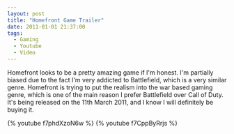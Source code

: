 ```yaml
---
layout: post
title: "Homefront Game Trailer"
date: 2011-01-01 21:37:00
tags:
  - Gaming
  - Youtube
  - Video
---
```

Homefront looks to be a pretty amazing game if I'm honest. I'm partially biased due to the fact I'm very addicted to Battlefield, which is a very similar genre. Homefront is trying to put the realism into the war based gaming genre, which is one of the main reason I prefer Battlefield over Call of Duty. It's being released on the 11th March 2011, and I know I will definitely be buying it.

{% youtube f7phdXzoN6w %}
{% youtube f7CppByRrjs %}
